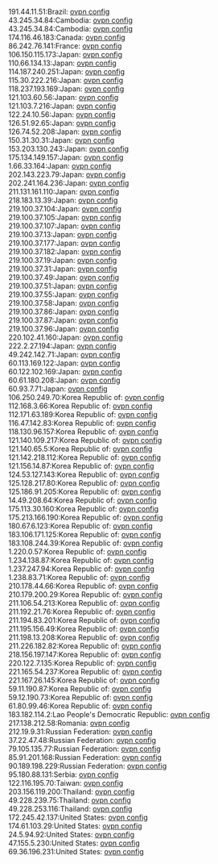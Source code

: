 191.44.11.51:Brazil: [ovpn config](vpn/191_44_11_51.ovpn)  
43.245.34.84:Cambodia: [ovpn config](vpn/43_245_34_84.ovpn)  
43.245.34.84:Cambodia: [ovpn config](vpn/43_245_34_84.ovpn)  
174.116.46.183:Canada: [ovpn config](vpn/174_116_46_183.ovpn)  
86.242.76.141:France: [ovpn config](vpn/86_242_76_141.ovpn)  
106.150.115.173:Japan: [ovpn config](vpn/106_150_115_173.ovpn)  
110.66.134.13:Japan: [ovpn config](vpn/110_66_134_13.ovpn)  
114.187.240.251:Japan: [ovpn config](vpn/114_187_240_251.ovpn)  
115.30.222.216:Japan: [ovpn config](vpn/115_30_222_216.ovpn)  
118.237.193.169:Japan: [ovpn config](vpn/118_237_193_169.ovpn)  
121.103.60.56:Japan: [ovpn config](vpn/121_103_60_56.ovpn)  
121.103.7.216:Japan: [ovpn config](vpn/121_103_7_216.ovpn)  
122.24.10.56:Japan: [ovpn config](vpn/122_24_10_56.ovpn)  
126.51.92.65:Japan: [ovpn config](vpn/126_51_92_65.ovpn)  
126.74.52.208:Japan: [ovpn config](vpn/126_74_52_208.ovpn)  
150.31.30.31:Japan: [ovpn config](vpn/150_31_30_31.ovpn)  
153.203.130.243:Japan: [ovpn config](vpn/153_203_130_243.ovpn)  
175.134.149.157:Japan: [ovpn config](vpn/175_134_149_157.ovpn)  
1.66.33.164:Japan: [ovpn config](vpn/1_66_33_164.ovpn)  
202.143.223.79:Japan: [ovpn config](vpn/202_143_223_79.ovpn)  
202.241.164.236:Japan: [ovpn config](vpn/202_241_164_236.ovpn)  
211.131.161.110:Japan: [ovpn config](vpn/211_131_161_110.ovpn)  
218.183.13.39:Japan: [ovpn config](vpn/218_183_13_39.ovpn)  
219.100.37.104:Japan: [ovpn config](vpn/219_100_37_104.ovpn)  
219.100.37.105:Japan: [ovpn config](vpn/219_100_37_105.ovpn)  
219.100.37.107:Japan: [ovpn config](vpn/219_100_37_107.ovpn)  
219.100.37.13:Japan: [ovpn config](vpn/219_100_37_13.ovpn)  
219.100.37.177:Japan: [ovpn config](vpn/219_100_37_177.ovpn)  
219.100.37.182:Japan: [ovpn config](vpn/219_100_37_182.ovpn)  
219.100.37.19:Japan: [ovpn config](vpn/219_100_37_19.ovpn)  
219.100.37.31:Japan: [ovpn config](vpn/219_100_37_31.ovpn)  
219.100.37.49:Japan: [ovpn config](vpn/219_100_37_49.ovpn)  
219.100.37.51:Japan: [ovpn config](vpn/219_100_37_51.ovpn)  
219.100.37.55:Japan: [ovpn config](vpn/219_100_37_55.ovpn)  
219.100.37.58:Japan: [ovpn config](vpn/219_100_37_58.ovpn)  
219.100.37.86:Japan: [ovpn config](vpn/219_100_37_86.ovpn)  
219.100.37.87:Japan: [ovpn config](vpn/219_100_37_87.ovpn)  
219.100.37.96:Japan: [ovpn config](vpn/219_100_37_96.ovpn)  
220.102.41.160:Japan: [ovpn config](vpn/220_102_41_160.ovpn)  
222.2.27.194:Japan: [ovpn config](vpn/222_2_27_194.ovpn)  
49.242.142.71:Japan: [ovpn config](vpn/49_242_142_71.ovpn)  
60.113.169.122:Japan: [ovpn config](vpn/60_113_169_122.ovpn)  
60.122.102.169:Japan: [ovpn config](vpn/60_122_102_169.ovpn)  
60.61.180.208:Japan: [ovpn config](vpn/60_61_180_208.ovpn)  
60.93.7.71:Japan: [ovpn config](vpn/60_93_7_71.ovpn)  
106.250.249.70:Korea Republic of: [ovpn config](vpn/106_250_249_70.ovpn)  
112.168.3.66:Korea Republic of: [ovpn config](vpn/112_168_3_66.ovpn)  
112.171.63.189:Korea Republic of: [ovpn config](vpn/112_171_63_189.ovpn)  
116.47.142.83:Korea Republic of: [ovpn config](vpn/116_47_142_83.ovpn)  
118.130.96.157:Korea Republic of: [ovpn config](vpn/118_130_96_157.ovpn)  
121.140.109.217:Korea Republic of: [ovpn config](vpn/121_140_109_217.ovpn)  
121.140.65.5:Korea Republic of: [ovpn config](vpn/121_140_65_5.ovpn)  
121.142.218.112:Korea Republic of: [ovpn config](vpn/121_142_218_112.ovpn)  
121.156.14.87:Korea Republic of: [ovpn config](vpn/121_156_14_87.ovpn)  
124.53.127.143:Korea Republic of: [ovpn config](vpn/124_53_127_143.ovpn)  
125.128.217.80:Korea Republic of: [ovpn config](vpn/125_128_217_80.ovpn)  
125.186.91.205:Korea Republic of: [ovpn config](vpn/125_186_91_205.ovpn)  
14.49.208.64:Korea Republic of: [ovpn config](vpn/14_49_208_64.ovpn)  
175.113.30.160:Korea Republic of: [ovpn config](vpn/175_113_30_160.ovpn)  
175.213.166.190:Korea Republic of: [ovpn config](vpn/175_213_166_190.ovpn)  
180.67.6.123:Korea Republic of: [ovpn config](vpn/180_67_6_123.ovpn)  
183.106.171.125:Korea Republic of: [ovpn config](vpn/183_106_171_125.ovpn)  
183.108.244.39:Korea Republic of: [ovpn config](vpn/183_108_244_39.ovpn)  
1.220.0.57:Korea Republic of: [ovpn config](vpn/1_220_0_57.ovpn)  
1.234.138.87:Korea Republic of: [ovpn config](vpn/1_234_138_87.ovpn)  
1.237.247.94:Korea Republic of: [ovpn config](vpn/1_237_247_94.ovpn)  
1.238.83.71:Korea Republic of: [ovpn config](vpn/1_238_83_71.ovpn)  
210.178.44.66:Korea Republic of: [ovpn config](vpn/210_178_44_66.ovpn)  
210.179.200.29:Korea Republic of: [ovpn config](vpn/210_179_200_29.ovpn)  
211.106.54.213:Korea Republic of: [ovpn config](vpn/211_106_54_213.ovpn)  
211.192.21.76:Korea Republic of: [ovpn config](vpn/211_192_21_76.ovpn)  
211.194.83.201:Korea Republic of: [ovpn config](vpn/211_194_83_201.ovpn)  
211.195.156.49:Korea Republic of: [ovpn config](vpn/211_195_156_49.ovpn)  
211.198.13.208:Korea Republic of: [ovpn config](vpn/211_198_13_208.ovpn)  
211.226.182.82:Korea Republic of: [ovpn config](vpn/211_226_182_82.ovpn)  
218.156.197.147:Korea Republic of: [ovpn config](vpn/218_156_197_147.ovpn)  
220.122.7.135:Korea Republic of: [ovpn config](vpn/220_122_7_135.ovpn)  
221.165.54.237:Korea Republic of: [ovpn config](vpn/221_165_54_237.ovpn)  
221.167.26.145:Korea Republic of: [ovpn config](vpn/221_167_26_145.ovpn)  
59.11.190.87:Korea Republic of: [ovpn config](vpn/59_11_190_87.ovpn)  
59.12.190.73:Korea Republic of: [ovpn config](vpn/59_12_190_73.ovpn)  
61.80.99.46:Korea Republic of: [ovpn config](vpn/61_80_99_46.ovpn)  
183.182.114.2:Lao People's Democratic Republic: [ovpn config](vpn/183_182_114_2.ovpn)  
217.138.212.58:Romania: [ovpn config](vpn/217_138_212_58.ovpn)  
212.19.9.31:Russian Federation: [ovpn config](vpn/212_19_9_31.ovpn)  
37.22.47.48:Russian Federation: [ovpn config](vpn/37_22_47_48.ovpn)  
79.105.135.77:Russian Federation: [ovpn config](vpn/79_105_135_77.ovpn)  
85.91.201.168:Russian Federation: [ovpn config](vpn/85_91_201_168.ovpn)  
90.189.198.229:Russian Federation: [ovpn config](vpn/90_189_198_229.ovpn)  
95.180.88.131:Serbia: [ovpn config](vpn/95_180_88_131.ovpn)  
122.116.195.70:Taiwan: [ovpn config](vpn/122_116_195_70.ovpn)  
203.156.119.200:Thailand: [ovpn config](vpn/203_156_119_200.ovpn)  
49.228.239.75:Thailand: [ovpn config](vpn/49_228_239_75.ovpn)  
49.228.253.116:Thailand: [ovpn config](vpn/49_228_253_116.ovpn)  
172.245.42.137:United States: [ovpn config](vpn/172_245_42_137.ovpn)  
174.61.103.29:United States: [ovpn config](vpn/174_61_103_29.ovpn)  
24.5.94.92:United States: [ovpn config](vpn/24_5_94_92.ovpn)  
47.155.5.230:United States: [ovpn config](vpn/47_155_5_230.ovpn)  
69.36.196.231:United States: [ovpn config](vpn/69_36_196_231.ovpn)  
